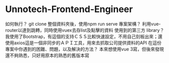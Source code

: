 # Unnotech-Frontend-Engineer
如何執行？
git clone 整個資料夾後，使用npm run serve
專案架構？
利用vue-router以達到跳轉，同時使用vuex去存list及點擊的資料
使用到的第三方 library？
我使用了Bootstrap，有這個的支持ＣＳＳ比較快速設定，不用自己刻板出來；還使用axios這是一個非同步的ＡＰＩ工具，用來去抓取公司提供資料的API
在這份專案中你遇到的困難、問題，以及解決的方法？
本來想使用vue 3寫，但後來發現還不夠熟悉，只好用原本的熟悉的舊版本寫
